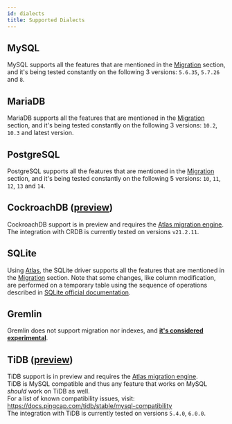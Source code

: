 ```yaml
---
id: dialects
title: Supported Dialects
---
```


## MySQL

MySQL supports all the features that are mentioned in the [Migration](migrate.md) section,
and it's being tested constantly on the following 3 versions: `5.6.35`, `5.7.26` and `8`. 

## MariaDB

MariaDB supports all the features that are mentioned in the [Migration](migrate.md) section,
and it's being tested constantly on the following 3 versions: `10.2`, `10.3` and latest version.

## PostgreSQL

PostgreSQL supports all the features that are mentioned in the [Migration](migrate.md) section,
and it's being tested constantly on the following 5 versions: `10`, `11`, `12`, `13` and `14`.

## CockroachDB **(<ins>preview</ins>)**

CockroachDB support is in preview and requires the [Atlas migration engine](#atlas-integration).  
The integration with CRDB is currently tested on versions `v21.2.11`.

## SQLite

Using [Atlas](https://github.com/ariga/atlas), the SQLite driver supports all the features that
are mentioned in the [Migration](migrate.md) section. Note that some changes, like column modification,
are performed on a temporary table using the sequence of operations described in [SQLite official documentation](https://www.sqlite.org/lang_altertable.html#otheralter).

## Gremlin

Gremlin does not support migration nor indexes, and **<ins>it's considered experimental</ins>**.

## TiDB **(<ins>preview</ins>)**

TiDB support is in preview and requires the [Atlas migration engine](#atlas-integration).  
TiDB is MySQL compatible and thus any feature that works on MySQL _should_ work on TiDB as well.  
For a list of known compatibility issues, visit: https://docs.pingcap.com/tidb/stable/mysql-compatibility  
The integration with TiDB is currently tested on versions `5.4.0`, `6.0.0`.
